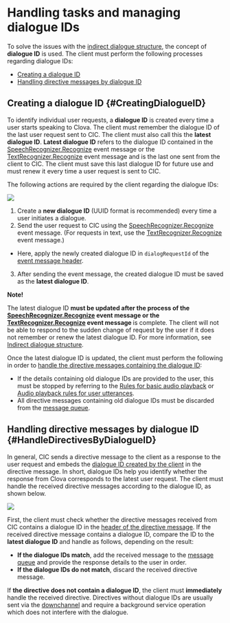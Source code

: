 # Handling tasks and managing dialogue IDs

To solve the issues with the [indirect dialogue structure](/Develop/CIC_Overview.md#IndirectDialogue), the concept of **dialogue ID** is used. The client must perform the following processes regarding dialogue IDs:

* [Creating a dialogue ID](#CreatingDialogueID)
* [Handling directive messages by dialogue ID](#HandleDirectivesByDialogueID)

## Creating a dialogue ID {#CreatingDialogueID}

To identify individual user requests, a **dialogue ID** is created every time a user starts speaking to Clova. The client must remember the dialogue ID of the last user request sent to CIC. The client must also call this the **latest dialogue ID**. **Latest dialogue ID** refers to the dialogue ID contained in the [SpeechRecognizer.Recognize](/Develop/References/MessageInterfaces/SpeechRecognizer.md#Recognize) event message or the [TextRecognizer.Recognize](/Develop/References/MessageInterfaces/TextRecognizer.md#Recognize) event message and is the last one sent from the client to CIC. The client must save this last dialogue ID for future use and must renew it every time a user request is sent to CIC.

The following actions are required by the client regarding the dialogue IDs:

![](/Develop/Assets/Images/CIC_Dialogue_ID_Creation.svg)

1. Create a **new dialogue ID** (UUID format is recommended) every time a user initiates a dialogue.
2. Send the user request to CIC using the [SpeechRecognizer.Recognize](/Develop/References/MessageInterfaces/SpeechRecognizer.md#Recognize) event message. (For requests in text, use the [TextRecognizer.Recognize](/Develop/References/MessageInterfaces/TextRecognizer.md#Recognize) event message.)
  * Here, apply the newly created dialogue ID in `dialogRequestId` of the [event message header](/Develop/References/CIC_API.md#Event).
3. After sending the event message, the created dialogue ID must be saved as the **latest dialogue ID**.

<div class="note">
<p><strong>Note!</strong></p>
<p>The latest dialogue ID <strong> must be updated after the process of the <a href="/Develop/References/MessageInterfaces/SpeechRecognizer.md#Recognize">SpeechRecognizer.Recognize</a> event message or the <a href="/Develop/References/MessageInterfaces/TextRecognizer.md#Recognize">TextRecognizer.Recognize</a> event message </strong> is complete. The client will not be able to respond to the sudden change of request by the user if it does not remember or renew the latest dialogue ID. For more information, see <a href="/Develop/CIC_Overview.md#IndirectDialogue">Indirect dialogue structure</a>.</p>
</div>

Once the latest dialogue ID is updated, the client must perform the following in order to [handle the directive messages containing the dialogue ID](#HandleDirectivesByDialogueID):

* If the details containing old dialogue IDs are provided to the user, this must be stopped by referring to the [Rules for basic audio playback](/Design/Audio.md#AudioInterruptionRule) or [Audio playback rules for user utterances](/Design/Audio.md#AudioInterruptionRuleForUserUtterance).
* All directive messages containing old dialogue IDs must be discarded from the [message queue](/Develop/Guides/Interact_with_CIC.md#ManageMessageQ).

## Handling directive messages by dialogue ID {#HandleDirectivesByDialogueID}

In general, CIC sends a directive message to the client as a response to the user request and embeds the [dialogue ID created by the client](#CreatingDialogueID) in the directive message. In short, dialogue IDs help you identify whether the response from Clova corresponds to the latest user request. The client must handle the received directive messages according to the dialogue ID, as shown below.

![](/Develop/Assets/Images/CIC_Handle_Directives_By_Dialogue_ID.svg)

First, the client must check whether the directive messages received from CIC contains a dialogue ID in the [header of the directive message](/Develop/References/CIC_API.md#Directive). If the received directive message contains a dialogue ID, compare the ID to the **latest dialogue ID** and handle as follows, depending on the result:

* **If the dialogue IDs match**, add the received message to the [message queue](/Develop/Guides/Interact_with_CIC.md#ManageMessageQ) and provide the response details to the user in order.
* **If the dialogue IDs do not match**, discard the received directive message.

If **the directive does not contain a dialogue ID**, the client must **immediately** handle the received directive. Directives without dialogue IDs are usually sent via the [downchannel](/Develop/References/CIC_API.md#EstablishDownchannel) and require a background service operation which does not interfere with the dialogue.
